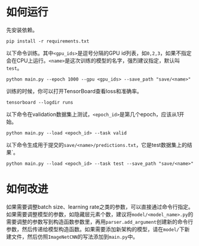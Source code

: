# 如何运行

先安装依赖。

```shell script
pip install -r requirements.txt
```

以下命令训练。其中`<gpu_ids>`是逗号分隔的GPU id列表，如`0,2,3`，如果不指定会在CPU上运行。`<name>`是这次训练的模型的名字，强烈建议指定，默认叫`test`。


```shell script
python main.py --epoch 1000 --gpu <gpu_ids> --save_path "save/<name>"
```

训练的时候，你可以打开TensorBoard查看loss和准确率。

```shell script
tensorboard --logdir runs
```

以下命令在validation数据集上测试，`<epoch_id>`是第几个epoch，应该从1开始。

```shell script
python main.py --load <epoch_id> --task valid
```

以下命令生成用于提交的`save/<name>/predictions.txt`，它是test数据集上的结果`。

```shell script
python main.py --load <epoch_id> --task test --save_path "save/<name>"
```

# 如何改进

如果需要调整batch size、learning rate之类的参数，可以直接通过命令行指定。如果需要调整模型的参数，如隐藏层元素个数，建议将`model/<model_name>.py`的需要调整的参数写到构造函数参数里，再用`parser.add_argument`创建新的命令行参数，然后传递给模型构造函数。如果需要添加新架构的模型，请在`model/`下新建文件，然后仿照`ImageNetCNN`的写法添加到`main.py`中。
